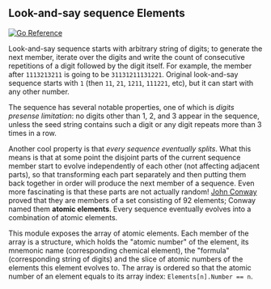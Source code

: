 ## Look-and-say sequence Elements
[![Go Reference](https://pkg.go.dev/badge/github.com/0xfadeef/look_and_say_elements.svg)](https://pkg.go.dev/github.com/0xfadeef/look_and_say_elements)

 Look-and-say sequence starts with arbitrary string of digits; to generate the next member, iterate over the digits
 and write the count of consecutive repetitions of a digit followed by the digit itself. For example, the member
 after `1113213211` is going to be `31131211131221`. Original look-and-say sequence starts with `1` (then `11`,
 `21`, `1211`, `111221`, etc), but it can start with any other number.

 The sequence has several notable properties, one of which is *digits presense limitation*: no digits other than 1,
 2, and 3 appear in the sequence, unless the seed string contains such a digit or any digit repeats more than 3
 times in a row.
      
 Another cool property is that *every sequence eventually splits*. What this means is that at some point the disjoint
 parts of the current sequence member start to evolve independently of each other (not affecting adjacent parts), so
 that transforming each part separately and then putting them back together in order will produce the next member
 of a sequence. Even more fascinating is that these parts are not actually random!
 [John Conway](https://mathshistory.st-andrews.ac.uk/Biographies/Conway) proved that they are members of a set
 consisting of 92 elements; Conway named them **atomic elements**. Every sequence eventually evolves into
 a combination of atomic elements.

 This module exposes the array of atomic elements. Each member of the array is a structure, which holds the "atomic
 number" of the element, its mnemonic name (corresponding chemical element), the "formula" (corresponding string of
 digits) and the slice of atomic numbers of the elements this element evolves to. The array is ordered so that the
 atomic number of an element equals to its array index: `Elements[n].Number == n`.
